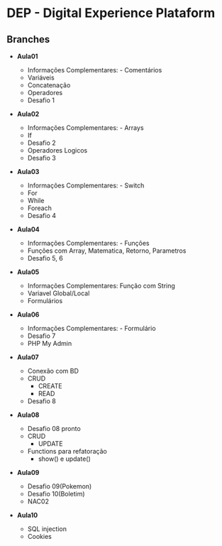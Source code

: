 # DEP - Digital Experience Plataform

## Branches

  - **Aula01**

      - Informações Complementares: - Comentários
      - Variáveis
      - Concatenação
      - Operadores
      - Desafio 1


  - **Aula02**

    - Informações Complementares: - Arrays
    - If
    - Desafio 2
    - Operadores Logicos
    - Desafio 3


  - **Aula03**

    - Informações Complementares: - Switch
    - For
    - While
    - Foreach
    - Desafio 4


  - **Aula04**

    - Informações Complementares: - Funções
    - Funções com Array, Matematica, Retorno, Parametros
    - Desafio 5, 6


  - **Aula05**

    - Informações Complementares: Função com String
    - Variavel Global/Local
    - Formulários


  - **Aula06**

    - Informações Complementares: - Formulário
    - Desafio 7
    - PHP My Admin

  - **Aula07**

    - Conexão com BD
    - CRUD
      - CREATE
      - READ
    - Desafio 8
  
  - **Aula08**

    - Desafio 08 pronto
    - CRUD
      - UPDATE
    - Functions para refatoração
      - show() e update()

  - **Aula09**
  
    - Desafio 09(Pokemon)
    - Desafio 10(Boletim)
    - NAC02
  
  - **Aula10**

    - SQL injection
    - Cookies